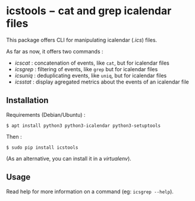 icstools − cat and grep icalendar files
=======================================

This package offers CLI for manipulating icalendar (*.ics*) files.

As far as now, it offers two commands :

- *icscat* : concatenation of events, like `cat`, but for icalendar files
- *icsgrep* : filtering of events, like `grep` but for icalendar files
- *icsuniq* : deduplicating events, like `uniq`, but for  icalendar files
- *icsstat* : display agregated metrics about the events of an icalendar file

Installation
------------

Requirements (Debian/Ubuntu) :

    $ apt install python3 python3-icalendar python3-setuptools

Then :

    $ sudo pip install icstools

(As an alternative, you can install it in a *virtualenv*).

Usage
-----

Read help for more information on a command (eg: `icsgrep --help`).

